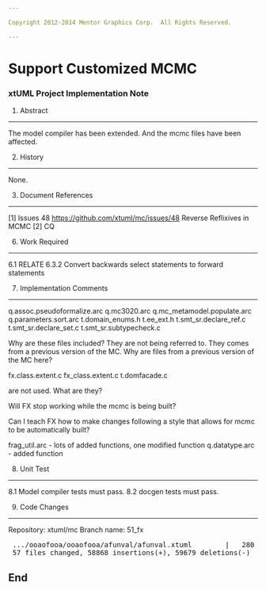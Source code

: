 ```yaml
---

Copyright 2012-2014 Mentor Graphics Corp.  All Rights Reserved. 

---
```


# Support Customized MCMC
### xtUML Project Implementation Note  


1.  Abstract
------------
The model compiler has been extended.  And the mcmc files have been
affected.


2.  History
-----------
None.

3.  Document References
-----------------------
[1] Issues 48 <https://github.com/xtuml/mc/issues/48>
    Reverse Reflixives in MCMC
[2] CQ

6. Work Required
----------------
6.1     RELATE
6.3.2   Convert backwards select statements to forward statements

7. Implementation Comments
--------------------------
q.assoc.pseudoformalize.arc
q.mc3020.arc
q.mc_metamodel.populate.arc
q.parameters.sort.arc
t.domain_enums.h
t.ee_ext.h
t.smt_sr.declare_ref.c
t.smt_sr.declare_set.c
t.smt_sr.subtypecheck.c

Why are these files included?
They are not being referred to.
They comes from a previous version of the MC.
Why are files from a previous version of the MC here?

fx.class.extent.c
fx_class.extent.c
t.domfacade.c

are not used.  What are they?

Will FX stop working while the mcmc is being built?

Can I teach FX how to make changes following a style that allows for mcmc
to be automatically built?

frag_util.arc - lots of added functions, one modified function
q.datatype.arc - added function


8. Unit Test
------------
8.1 Model compiler tests must pass.
8.2 docgen tests must pass.

9. Code Changes
---------------
Repository: xtuml/mc
Branch name:  51_fx

<pre>
 .../ooaofooa/ooaofooa/afunval/afunval.xtuml        |   280 +-
 57 files changed, 58868 insertions(+), 59679 deletions(-)
</pre>

End
---

